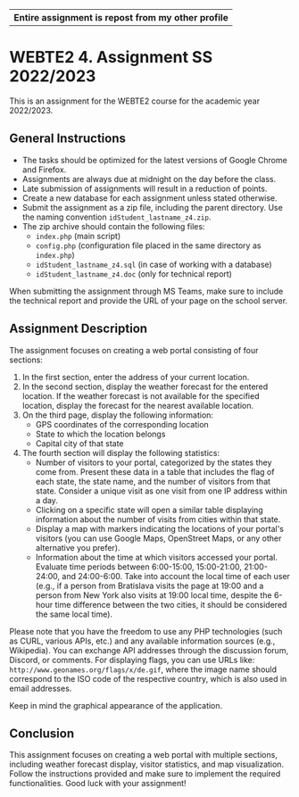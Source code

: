 <table align="center">
  <tr>
    <th>Entire assignment is repost from my other profile</th>
  </tr>
</table>

# WEBTE2 4. Assignment SS 2022/2023

This is an assignment for the WEBTE2 course for the academic year 2022/2023.

## General Instructions
- The tasks should be optimized for the latest versions of Google Chrome and Firefox.
- Assignments are always due at midnight on the day before the class.
- Late submission of assignments will result in a reduction of points.
- Create a new database for each assignment unless stated otherwise.
- Submit the assignment as a zip file, including the parent directory. Use the naming convention `idStudent_lastname_z4.zip`.
- The zip archive should contain the following files:
  - `index.php` (main script)
  - `config.php` (configuration file placed in the same directory as `index.php`)
  - `idStudent_lastname_z4.sql` (in case of working with a database)
  - `idStudent_lastname_z4.doc` (only for technical report)

When submitting the assignment through MS Teams, make sure to include the technical report and provide the URL of your page on the school server.

## Assignment Description
The assignment focuses on creating a web portal consisting of four sections:

1. In the first section, enter the address of your current location.
2. In the second section, display the weather forecast for the entered location. If the weather forecast is not available for the specified location, display the forecast for the nearest available location.
3. On the third page, display the following information:
   - GPS coordinates of the corresponding location
   - State to which the location belongs
   - Capital city of that state
4. The fourth section will display the following statistics:
   - Number of visitors to your portal, categorized by the states they come from. Present these data in a table that includes the flag of each state, the state name, and the number of visitors from that state. Consider a unique visit as one visit from one IP address within a day.
   - Clicking on a specific state will open a similar table displaying information about the number of visits from cities within that state.
   - Display a map with markers indicating the locations of your portal's visitors (you can use Google Maps, OpenStreet Maps, or any other alternative you prefer).
   - Information about the time at which visitors accessed your portal. Evaluate time periods between 6:00-15:00, 15:00-21:00, 21:00-24:00, and 24:00-6:00. Take into account the local time of each user (e.g., if a person from Bratislava visits the page at 19:00 and a person from New York also visits at 19:00 local time, despite the 6-hour time difference between the two cities, it should be considered the same local time).

Please note that you have the freedom to use any PHP technologies (such as CURL, various APIs, etc.) and any available information sources (e.g., Wikipedia). You can exchange API addresses through the discussion forum, Discord, or comments. For displaying flags, you can use URLs like: `http://www.geonames.org/flags/x/de.gif`, where the image name should correspond to the ISO code of the respective country, which is also used in email addresses.

Keep in mind the graphical appearance of the application.

## Conclusion
This assignment focuses on creating a web portal with multiple sections, including weather forecast display, visitor statistics, and map visualization. Follow the instructions provided and make sure to implement the required functionalities. Good luck with your assignment!
